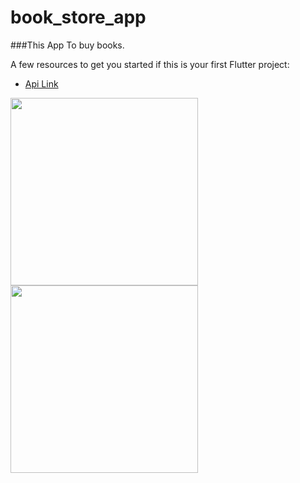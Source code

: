 # book_store_app

###This App To buy books.

A few resources to get you started if this is your first Flutter project:

- [Api Link](https://www.googleapis.com/books/v1/volumes?Filtering=free-ebooks&Sorting=newest&q=programming)

<div>
  <img src="https://github.com/MahmoudAli727/bookStore/assets/138752672/73f1e275-af5d-4160-8f4d-7bc69e743ace" width="300">
  <img src="(https://github.com/MahmoudAli727/bookStore/assets/138752672/e6ed6221-16f2-48d3-835b-7394ccf6a66f" width="300">
</div>

